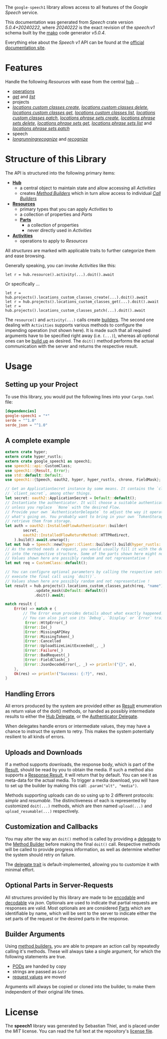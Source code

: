 <!---
DO NOT EDIT !
This file was generated automatically from 'src/generator/templates/api/README.md.mako'
DO NOT EDIT !
-->
The `google-speech1` library allows access to all features of the *Google Speech* service.

This documentation was generated from *Speech* crate version *5.0.4+20240222*, where *20240222* is the exact revision of the *speech:v1* schema built by the [mako](http://www.makotemplates.org/) code generator *v5.0.4*.

Everything else about the *Speech* *v1* API can be found at the
[official documentation site](https://cloud.google.com/speech-to-text/docs/quickstart-protocol).
# Features

Handle the following *Resources* with ease from the central [hub](https://docs.rs/google-speech1/5.0.4+20240222/google_speech1/Speech) ... 

* [operations](https://docs.rs/google-speech1/5.0.4+20240222/google_speech1/api::Operation)
 * [*get*](https://docs.rs/google-speech1/5.0.4+20240222/google_speech1/api::OperationGetCall) and [*list*](https://docs.rs/google-speech1/5.0.4+20240222/google_speech1/api::OperationListCall)
* projects
 * [*locations custom classes create*](https://docs.rs/google-speech1/5.0.4+20240222/google_speech1/api::ProjectLocationCustomClassCreateCall), [*locations custom classes delete*](https://docs.rs/google-speech1/5.0.4+20240222/google_speech1/api::ProjectLocationCustomClassDeleteCall), [*locations custom classes get*](https://docs.rs/google-speech1/5.0.4+20240222/google_speech1/api::ProjectLocationCustomClassGetCall), [*locations custom classes list*](https://docs.rs/google-speech1/5.0.4+20240222/google_speech1/api::ProjectLocationCustomClassListCall), [*locations custom classes patch*](https://docs.rs/google-speech1/5.0.4+20240222/google_speech1/api::ProjectLocationCustomClassPatchCall), [*locations phrase sets create*](https://docs.rs/google-speech1/5.0.4+20240222/google_speech1/api::ProjectLocationPhraseSetCreateCall), [*locations phrase sets delete*](https://docs.rs/google-speech1/5.0.4+20240222/google_speech1/api::ProjectLocationPhraseSetDeleteCall), [*locations phrase sets get*](https://docs.rs/google-speech1/5.0.4+20240222/google_speech1/api::ProjectLocationPhraseSetGetCall), [*locations phrase sets list*](https://docs.rs/google-speech1/5.0.4+20240222/google_speech1/api::ProjectLocationPhraseSetListCall) and [*locations phrase sets patch*](https://docs.rs/google-speech1/5.0.4+20240222/google_speech1/api::ProjectLocationPhraseSetPatchCall)
* speech
 * [*longrunningrecognize*](https://docs.rs/google-speech1/5.0.4+20240222/google_speech1/api::SpeechLongrunningrecognizeCall) and [*recognize*](https://docs.rs/google-speech1/5.0.4+20240222/google_speech1/api::SpeechRecognizeCall)




# Structure of this Library

The API is structured into the following primary items:

* **[Hub](https://docs.rs/google-speech1/5.0.4+20240222/google_speech1/Speech)**
    * a central object to maintain state and allow accessing all *Activities*
    * creates [*Method Builders*](https://docs.rs/google-speech1/5.0.4+20240222/google_speech1/client::MethodsBuilder) which in turn
      allow access to individual [*Call Builders*](https://docs.rs/google-speech1/5.0.4+20240222/google_speech1/client::CallBuilder)
* **[Resources](https://docs.rs/google-speech1/5.0.4+20240222/google_speech1/client::Resource)**
    * primary types that you can apply *Activities* to
    * a collection of properties and *Parts*
    * **[Parts](https://docs.rs/google-speech1/5.0.4+20240222/google_speech1/client::Part)**
        * a collection of properties
        * never directly used in *Activities*
* **[Activities](https://docs.rs/google-speech1/5.0.4+20240222/google_speech1/client::CallBuilder)**
    * operations to apply to *Resources*

All *structures* are marked with applicable traits to further categorize them and ease browsing.

Generally speaking, you can invoke *Activities* like this:

```Rust,ignore
let r = hub.resource().activity(...).doit().await
```

Or specifically ...

```ignore
let r = hub.projects().locations_custom_classes_create(...).doit().await
let r = hub.projects().locations_custom_classes_get(...).doit().await
let r = hub.projects().locations_custom_classes_patch(...).doit().await
```

The `resource()` and `activity(...)` calls create [builders][builder-pattern]. The second one dealing with `Activities` 
supports various methods to configure the impending operation (not shown here). It is made such that all required arguments have to be 
specified right away (i.e. `(...)`), whereas all optional ones can be [build up][builder-pattern] as desired.
The `doit()` method performs the actual communication with the server and returns the respective result.

# Usage

## Setting up your Project

To use this library, you would put the following lines into your `Cargo.toml` file:

```toml
[dependencies]
google-speech1 = "*"
serde = "^1.0"
serde_json = "^1.0"
```

## A complete example

```Rust
extern crate hyper;
extern crate hyper_rustls;
extern crate google_speech1 as speech1;
use speech1::api::CustomClass;
use speech1::{Result, Error};
use std::default::Default;
use speech1::{Speech, oauth2, hyper, hyper_rustls, chrono, FieldMask};

// Get an ApplicationSecret instance by some means. It contains the `client_id` and 
// `client_secret`, among other things.
let secret: oauth2::ApplicationSecret = Default::default();
// Instantiate the authenticator. It will choose a suitable authentication flow for you, 
// unless you replace  `None` with the desired Flow.
// Provide your own `AuthenticatorDelegate` to adjust the way it operates and get feedback about 
// what's going on. You probably want to bring in your own `TokenStorage` to persist tokens and
// retrieve them from storage.
let auth = oauth2::InstalledFlowAuthenticator::builder(
        secret,
        oauth2::InstalledFlowReturnMethod::HTTPRedirect,
    ).build().await.unwrap();
let mut hub = Speech::new(hyper::Client::builder().build(hyper_rustls::HttpsConnectorBuilder::new().with_native_roots().https_or_http().enable_http1().build()), auth);
// As the method needs a request, you would usually fill it with the desired information
// into the respective structure. Some of the parts shown here might not be applicable !
// Values shown here are possibly random and not representative !
let mut req = CustomClass::default();

// You can configure optional parameters by calling the respective setters at will, and
// execute the final call using `doit()`.
// Values shown here are possibly random and not representative !
let result = hub.projects().locations_custom_classes_patch(req, "name")
             .update_mask(&Default::default())
             .doit().await;

match result {
    Err(e) => match e {
        // The Error enum provides details about what exactly happened.
        // You can also just use its `Debug`, `Display` or `Error` traits
         Error::HttpError(_)
        |Error::Io(_)
        |Error::MissingAPIKey
        |Error::MissingToken(_)
        |Error::Cancelled
        |Error::UploadSizeLimitExceeded(_, _)
        |Error::Failure(_)
        |Error::BadRequest(_)
        |Error::FieldClash(_)
        |Error::JsonDecodeError(_, _) => println!("{}", e),
    },
    Ok(res) => println!("Success: {:?}", res),
}

```
## Handling Errors

All errors produced by the system are provided either as [Result](https://docs.rs/google-speech1/5.0.4+20240222/google_speech1/client::Result) enumeration as return value of
the doit() methods, or handed as possibly intermediate results to either the 
[Hub Delegate](https://docs.rs/google-speech1/5.0.4+20240222/google_speech1/client::Delegate), or the [Authenticator Delegate](https://docs.rs/yup-oauth2/*/yup_oauth2/trait.AuthenticatorDelegate.html).

When delegates handle errors or intermediate values, they may have a chance to instruct the system to retry. This 
makes the system potentially resilient to all kinds of errors.

## Uploads and Downloads
If a method supports downloads, the response body, which is part of the [Result](https://docs.rs/google-speech1/5.0.4+20240222/google_speech1/client::Result), should be
read by you to obtain the media.
If such a method also supports a [Response Result](https://docs.rs/google-speech1/5.0.4+20240222/google_speech1/client::ResponseResult), it will return that by default.
You can see it as meta-data for the actual media. To trigger a media download, you will have to set up the builder by making
this call: `.param("alt", "media")`.

Methods supporting uploads can do so using up to 2 different protocols: 
*simple* and *resumable*. The distinctiveness of each is represented by customized 
`doit(...)` methods, which are then named `upload(...)` and `upload_resumable(...)` respectively.

## Customization and Callbacks

You may alter the way an `doit()` method is called by providing a [delegate](https://docs.rs/google-speech1/5.0.4+20240222/google_speech1/client::Delegate) to the 
[Method Builder](https://docs.rs/google-speech1/5.0.4+20240222/google_speech1/client::CallBuilder) before making the final `doit()` call. 
Respective methods will be called to provide progress information, as well as determine whether the system should 
retry on failure.

The [delegate trait](https://docs.rs/google-speech1/5.0.4+20240222/google_speech1/client::Delegate) is default-implemented, allowing you to customize it with minimal effort.

## Optional Parts in Server-Requests

All structures provided by this library are made to be [encodable](https://docs.rs/google-speech1/5.0.4+20240222/google_speech1/client::RequestValue) and 
[decodable](https://docs.rs/google-speech1/5.0.4+20240222/google_speech1/client::ResponseResult) via *json*. Optionals are used to indicate that partial requests are responses 
are valid.
Most optionals are are considered [Parts](https://docs.rs/google-speech1/5.0.4+20240222/google_speech1/client::Part) which are identifiable by name, which will be sent to 
the server to indicate either the set parts of the request or the desired parts in the response.

## Builder Arguments

Using [method builders](https://docs.rs/google-speech1/5.0.4+20240222/google_speech1/client::CallBuilder), you are able to prepare an action call by repeatedly calling it's methods.
These will always take a single argument, for which the following statements are true.

* [PODs][wiki-pod] are handed by copy
* strings are passed as `&str`
* [request values](https://docs.rs/google-speech1/5.0.4+20240222/google_speech1/client::RequestValue) are moved

Arguments will always be copied or cloned into the builder, to make them independent of their original life times.

[wiki-pod]: http://en.wikipedia.org/wiki/Plain_old_data_structure
[builder-pattern]: http://en.wikipedia.org/wiki/Builder_pattern
[google-go-api]: https://github.com/google/google-api-go-client

# License
The **speech1** library was generated by Sebastian Thiel, and is placed 
under the *MIT* license.
You can read the full text at the repository's [license file][repo-license].

[repo-license]: https://github.com/Byron/google-apis-rsblob/main/LICENSE.md

